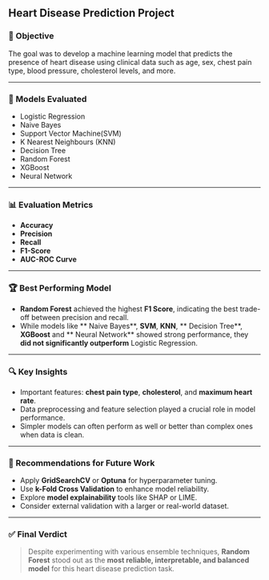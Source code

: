 ##  Heart Disease Prediction Project

### 🎯 Objective
The goal was to develop a machine learning model that predicts the presence of heart disease using clinical data such as age, sex, chest pain type, blood pressure, cholesterol levels, and more.

---

### 🤖 Models Evaluated
- Logistic Regression
- Naive Bayes
- Support Vector Machine(SVM)
- K Nearest Neighbours (KNN)
- Decision Tree
- Random Forest
- XGBoost
- Neural Network

---

### 📊 Evaluation Metrics
- **Accuracy**
- **Precision**
- **Recall**
- **F1-Score**
- **AUC-ROC Curve**

---

### 🏆 Best Performing Model
- **Random Forest** achieved the highest **F1 Score**, indicating the best trade-off between precision and recall.
- While models like ** Naive Bayes**, **SVM**, **KNN**, ** Decision Tree**, **XGBoost** and ** Neural Network** showed strong performance, they **did not significantly outperform** Logistic Regression.

---

### 🔍 Key Insights
- Important features: **chest pain type**, **cholesterol**, and **maximum heart rate**.
- Data preprocessing and feature selection played a crucial role in model performance.
- Simpler models can often perform as well or better than complex ones when data is clean.

---

### 🚀 Recommendations for Future Work
- Apply **GridSearchCV** or **Optuna** for hyperparameter tuning.
- Use **k-Fold Cross Validation** to enhance model reliability.
- Explore **model explainability** tools like SHAP or LIME.
- Consider external validation with a larger or real-world dataset.

---

### ✅ Final Verdict
> Despite experimenting with various ensemble techniques, **Random Forest** stood out as the **most reliable, interpretable, and balanced model** for this heart disease prediction task.


